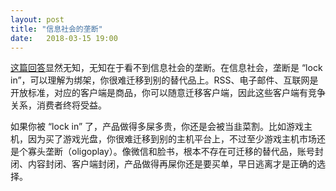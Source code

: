 ```yaml
---
layout: post
title: "信息社会的垄断"
date:   2018-03-15 19:00
---
```


[这篇回答](https://www.zhihu.com/question/40863622/answer/341656985)显然无知，无知在于看不到信息社会的垄断。在信息社会，垄断是 “lock in”，可以理解为绑架，你很难迁移到别的替代品上。RSS、电子邮件、互联网是开放标准，对应的客户端是商品，你可以随意迁移客户端，因此这些客户端有竞争关系，消费者终将受益。

如果你被 “lock in” 了，产品做得多屎多贵，你还是会被当韭菜割。比如游戏主机，因为买了游戏光盘，你很难迁移到别的主机平台上，不过至少游戏主机市场还是个寡头垄断（oligoplay）。像微信和脸书，根本不存在可迁移的替代品，账号封闭、内容封闭、客户端封闭，产品做得再屎你还是要买单，早日逃离才是正确的选择。
